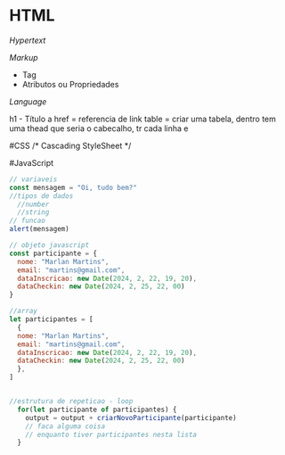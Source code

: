 # HTML

*Hypertext*

*Markup*
 - Tag
 - Atributos ou Propriedades

*Language*


h1 - Título
a href = referencia de link
table = criar uma tabela, dentro tem uma thead que seria o cabecalho, tr cada linha e 


#CSS
/* Cascading StyleSheet */


#JavaScript
```js
// variaveis
const mensagem = "Oi, tudo bem?"
//tipos de dados
  //number
  //string
// funcao
alert(mensagem)

// objeto javascript
const participante = {
  nome: "Marlan Martins",
  email: "martins@gmail.com",
  dataInscricao: new Date(2024, 2, 22, 19, 20),
  dataCheckin: new Date(2024, 2, 25, 22, 00) 
}

//array
let participantes = [
  {
  nome: "Marlan Martins",
  email: "martins@gmail.com",
  dataInscricao: new Date(2024, 2, 22, 19, 20),
  dataCheckin: new Date(2024, 2, 25, 22, 00) 
  },
]


//estrutura de repeticao - loop
  for(let participante of participantes) {
    output = output + criarNovoParticipante(participante)
    // faca alguma coisa
    // enquanto tiver participantes nesta lista
  }